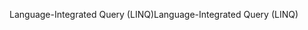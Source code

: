<span data-ttu-id="6f117-101">Language-Integrated Query (LINQ)</span><span class="sxs-lookup"><span data-stu-id="6f117-101">Language-Integrated Query (LINQ)</span></span>